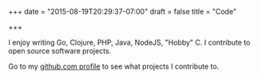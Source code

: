 +++
date = "2015-08-19T20:29:37-07:00"
draft = false
title = "Code"

+++

I enjoy writing Go, Clojure, PHP, Java, NodeJS, "Hobby" C.
I contribute to open source software projects.

Go to my [github.com profile](http://github.com/alex-glv) to see what projects I contribute to.

